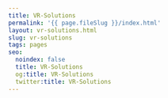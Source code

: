 ```yaml
---
title: VR-Solutions
permalink: '{{ page.fileSlug }}/index.html'
layout: vr-solutions.html
slug: vr-solutions
tags: pages
seo:
  noindex: false
  title: VR-Solutions
  og:title: VR-Solutions
  twitter:title: VR-Solutions
---
```



